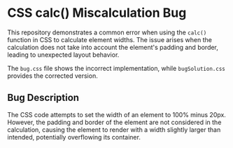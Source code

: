 # CSS calc() Miscalculation Bug

This repository demonstrates a common error when using the `calc()` function in CSS to calculate element widths. The issue arises when the calculation does not take into account the element's padding and border, leading to unexpected layout behavior.

The `bug.css` file shows the incorrect implementation, while `bugSolution.css` provides the corrected version.

## Bug Description

The CSS code attempts to set the width of an element to 100% minus 20px.  However, the padding and border of the element are not considered in the calculation, causing the element to render with a width slightly larger than intended, potentially overflowing its container.